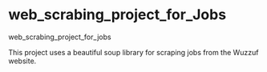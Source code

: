 # web_scrabing_project_for_Jobs
web_scrabing_project_for_jobs

This project uses a beautiful soup library for scraping jobs from the Wuzzuf website.
